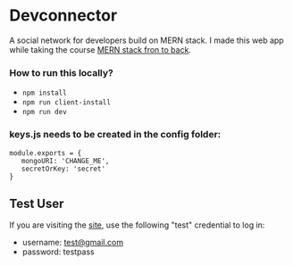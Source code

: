 # Devconnector
A social network for developers build on MERN stack. I made this web app while taking the course [MERN stack fron to back](https://www.udemy.com/mern-stack-front-to-back).

### How to run this locally?
- ``` npm install ```
- ```npm run client-install```
- ```npm run dev```

### keys.js needs to be created in the config folder:
```
module.exports = {
   mongoURI: 'CHANGE_ME',
   secretOrKey: 'secret'
}
```

## Test User
If you are visiting the [site](#), use the following "test" credential to log in:
- username: test@gmail.com
- password: testpass

